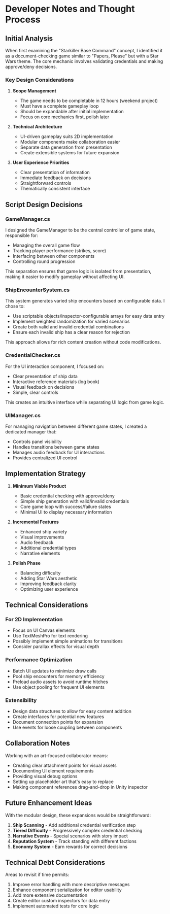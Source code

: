 # Developer Notes and Thought Process

## Initial Analysis

When first examining the "Starkiller Base Command" concept, I identified it as a document-checking game similar to "Papers, Please" but with a Star Wars theme. The core mechanic involves validating credentials and making approve/deny decisions.

### Key Design Considerations

1. **Scope Management**
   - The game needs to be completable in 12 hours (weekend project)
   - Must have a complete gameplay loop
   - Should be expandable after initial implementation
   - Focus on core mechanics first, polish later

2. **Technical Architecture**
   - UI-driven gameplay suits 2D implementation
   - Modular components make collaboration easier
   - Separate data generation from presentation
   - Create extensible systems for future expansion

3. **User Experience Priorities**
   - Clear presentation of information
   - Immediate feedback on decisions
   - Straightforward controls
   - Thematically consistent interface

## Script Design Decisions

### GameManager.cs
I designed the GameManager to be the central controller of game state, responsible for:
- Managing the overall game flow
- Tracking player performance (strikes, score)
- Interfacing between other components
- Controlling round progression

This separation ensures that game logic is isolated from presentation, making it easier to modify gameplay without affecting UI.

### ShipEncounterSystem.cs
This system generates varied ship encounters based on configurable data. I chose to:
- Use scriptable objects/inspector-configurable arrays for easy data entry
- Implement weighted randomization for varied scenarios
- Create both valid and invalid credential combinations
- Ensure each invalid ship has a clear reason for rejection

This approach allows for rich content creation without code modifications.

### CredentialChecker.cs
For the UI interaction component, I focused on:
- Clear presentation of ship data
- Interactive reference materials (log book)
- Visual feedback on decisions
- Simple, clear controls

This creates an intuitive interface while separating UI logic from game logic.

### UIManager.cs
For managing navigation between different game states, I created a dedicated manager that:
- Controls panel visibility
- Handles transitions between game states
- Manages audio feedback for UI interactions
- Provides centralized UI control

## Implementation Strategy

1. **Minimum Viable Product**
   - Basic credential checking with approve/deny
   - Simple ship generation with valid/invalid credentials
   - Core game loop with success/failure states
   - Minimal UI to display necessary information

2. **Incremental Features**
   - Enhanced ship variety
   - Visual improvements
   - Audio feedback
   - Additional credential types
   - Narrative elements

3. **Polish Phase**
   - Balancing difficulty
   - Adding Star Wars aesthetic
   - Improving feedback clarity
   - Optimizing user experience

## Technical Considerations

### For 2D Implementation
- Focus on UI Canvas elements
- Use TextMeshPro for text rendering
- Possibly implement simple animations for transitions
- Consider parallax effects for visual depth

### Performance Optimization
- Batch UI updates to minimize draw calls
- Pool ship encounters for memory efficiency
- Preload audio assets to avoid runtime hitches
- Use object pooling for frequent UI elements

### Extensibility
- Design data structures to allow for easy content addition
- Create interfaces for potential new features
- Document connection points for expansion
- Use events for loose coupling between components

## Collaboration Notes

Working with an art-focused collaborator means:
- Creating clear attachment points for visual assets
- Documenting UI element requirements
- Providing visual debug options
- Setting up placeholder art that's easy to replace
- Making component references drag-and-drop in Unity inspector

## Future Enhancement Ideas

With the modular design, these expansions would be straightforward:
1. **Ship Scanning** - Add additional credential verification step
2. **Tiered Difficulty** - Progressively complex credential checking
3. **Narrative Events** - Special scenarios with story impact
4. **Reputation System** - Track standing with different factions
5. **Economy System** - Earn rewards for correct decisions

## Technical Debt Considerations

Areas to revisit if time permits:
1. Improve error handling with more descriptive messages
2. Enhance component serialization for editor usability
3. Add more extensive documentation
4. Create editor custom inspectors for data entry
5. Implement automated tests for core logic
